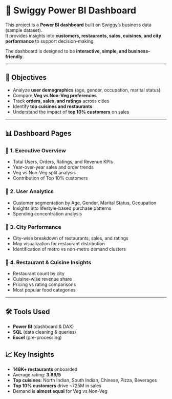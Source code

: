 # 🍴 Swiggy Power BI Dashboard  

This project is a **Power BI dashboard** built on Swiggy’s business data (sample dataset).  
It provides insights into **customers, restaurants, sales, cuisines, and city performance** to support decision-making.  

The dashboard is designed to be **interactive, simple, and business-friendly**.  

---

## 🎯 Objectives  
- Analyze **user demographics** (age, gender, occupation, marital status)  
- Compare **Veg vs Non-Veg preferences**  
- Track **orders, sales, and ratings** across cities  
- Identify **top cuisines and restaurants**  
- Understand the impact of **top 10% customers** on sales  

---

## 📊 Dashboard Pages  

### 🔹 1. Executive Overview  
- Total Users, Orders, Ratings, and Revenue KPIs  
- Year-over-year sales and order trends  
- Veg vs Non-Veg split analysis  
- Contribution of Top 10% customers  

### 🔹 2. User Analytics  
- Customer segmentation by Age, Gender, Marital Status, Occupation  
- Insights into lifestyle-based purchase patterns  
- Spending concentration analysis  

### 🔹 3. City Performance  
- City-wise breakdown of restaurants, sales, and ratings  
- Map visualization for restaurant distribution  
- Identification of metro vs non-metro demand clusters  

### 🔹 4. Restaurant & Cuisine Insights  
- Restaurant count by city  
- Cuisine-wise revenue share  
- Pricing vs rating comparisons  
- Most popular food categories  

---

## 🛠 Tools Used  
- **Power BI** (dashboard & DAX)  
- **SQL** (data cleaning & queries)  
- **Excel** (pre-processing) 

## 📈 Key Insights  

- **148K+ restaurants** onboarded  
- Average rating: **3.89/5**  
- **Top cuisines**: North Indian, South Indian, Chinese, Pizza, Beverages  
- **Top 10% customers** drive ~725M in sales  
- Demand is **almost equal** for Veg vs Non-Veg  
    
